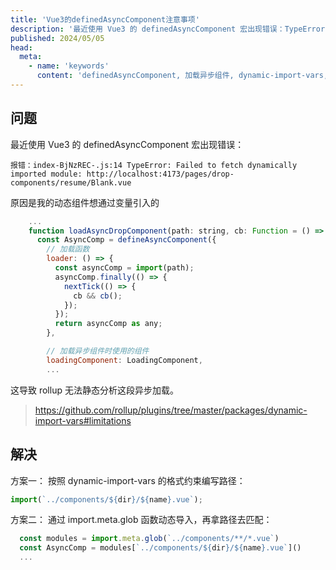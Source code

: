 ```yaml
---
title: 'Vue3的definedAsyncComponent注意事项'
description: '最近使用 Vue3 的 definedAsyncComponent 宏出现错误：TypeError: Failed to fetch dynamically imported module: http://localhost:4173/pages/drop-components/resume/Blank.vue'
published: 2024/05/05
head:
  meta:
    - name: 'keywords'
      content: 'definedAsyncComponent, 加载异步组件, dynamic-import-vars, import.meta.glob'
---
```


## 问题

最近使用 Vue3 的 definedAsyncComponent 宏出现错误：

```shell
报错：index-BjNzREC-.js:14 TypeError: Failed to fetch dynamically imported module: http://localhost:4173/pages/drop-components/resume/Blank.vue
```

原因是我的动态组件想通过变量引入的

```js
    ...
    function loadAsyncDropComponent(path: string, cb: Function = () => {}) {
      const AsyncComp = defineAsyncComponent({
        // 加载函数
        loader: () => {
          const asyncComp = import(path);
          asyncComp.finally(() => {
            nextTick(() => {
              cb && cb();
            });
          });
          return asyncComp as any;
        },

        // 加载异步组件时使用的组件
        loadingComponent: LoadingComponent,
    	...
```

这导致 rollup 无法静态分析这段异步加载。

> https://github.com/rollup/plugins/tree/master/packages/dynamic-import-vars#limitations

## 解决

方案一：
按照 dynamic-import-vars 的格式约束编写路径：

```js
import(`../components/${dir}/${name}.vue`);
```

方案二：
通过 import.meta.glob 函数动态导入，再拿路径去匹配：

```js
  const modules = import.meta.glob(`../components/**/*.vue`)
  const AsyncComp = modules[`../components/${dir}/${name}.vue`]()
  ...
```
